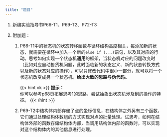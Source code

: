 ```yaml
---
title: "题目"
---
```

1. 新编实验指导书P66-T1、P69-T2、P72-T3

2. 附加题：

   1. P66-T1中的状态机的状态转移函数与循环结构高度相关，每添加新的状态，就需要在循环中加入一个新的`else if (...)`语句，以及其对应的行动。思考如何实现一个状态机**通用**的框架，当状态机对应的问题改变时（比如对应自动售货机问题，此时面临新的状态定义、新的状态转换方式以及新的状态对应的操作），可以只修改代码中很小一部分，就可以将一个状态机改变成另一个状态机。**给出大致的思路与伪代码。**

      {{< hint ok >}}
      **提示：**\
      你可以参考p68页拓展思考1的思路，尝试抽象出状态机涉及到的操作的特征。
      {{< /hint >}}

   2. P69-T2中结构体内部存储了点的坐标信息，在结构体之外另有三个函数，它们通过处理结构体数组的方式实现对点的批量处理。试思考，如何在结构体外部的函数存储结构体内部，当调用结构体内部的函数时，可以实现对这个结构体内的其他信息进行处理。

